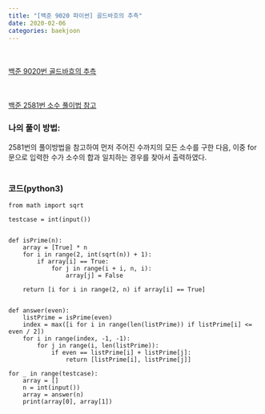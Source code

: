```yaml
---
title: "[백준 9020 파이썬] 골드바흐의 추측"
date: 2020-02-06
categories: baekjoon
---
```


<br><br>
[백준 9020번 골드바흐의 추측](https://www.acmicpc.net/problem/9020)
<br><br><br>

[백준 2581번 소수 풀이법 참고](https://eyl056.github.io/enyung/baekjoon/백준-2581)

### 나의 풀이 방법:<br>
2581번의 풀이방법을 참고하여 먼저 주어진 수까지의 모든 소수를 구한 다음, 이중 for문으로 입력한 수가 소수의 합과 일치하는 경우를 찾아서 출력하였다.
<br><br>

### 코드(python3)
```
from math import sqrt

testcase = int(input())


def isPrime(n):
    array = [True] * n
    for i in range(2, int(sqrt(n)) + 1):
        if array[i] == True:
            for j in range(i + i, n, i):
                array[j] = False

    return [i for i in range(2, n) if array[i] == True]


def answer(even):
    listPrime = isPrime(even)
    index = max([i for i in range(len(listPrime)) if listPrime[i] <= even / 2])
    for i in range(index, -1, -1):
        for j in range(i, len(listPrime)):
            if even == listPrime[i] + listPrime[j]:
                return [listPrime[i], listPrime[j]]

for _ in range(testcase):
    array = []
    n = int(input())
    array = answer(n)
    print(array[0], array[1])
```
